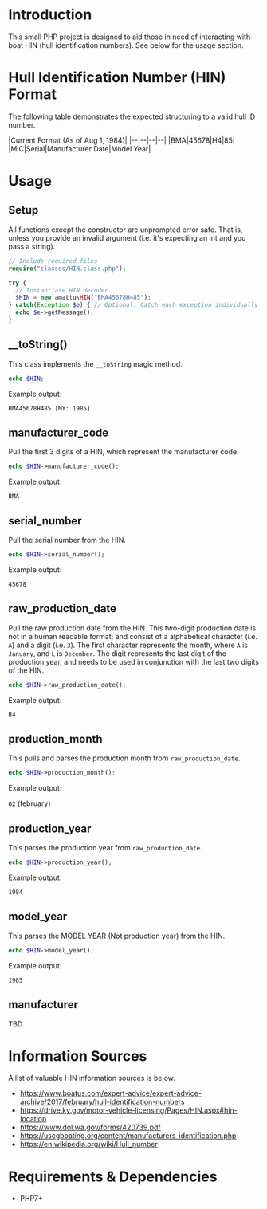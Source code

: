 # Introduction
This small PHP project is designed to aid those in need of interacting with boat HIN (hull identification numbers). See below for the usage section.

# Hull Identification Number (HIN) Format
The following table demonstrates the expected structuring to a valid hull ID number.

|Current Format (As of Aug 1, 1984)|
|--|--|--|--|
|BMA|45678|H4|85|
|MIC|Serial|Manufacturer Date|Model Year|

# Usage
## Setup
All functions except the constructor are unprompted error safe. That is, unless you provide an invalid argument (i.e. it's expecting an int and you pass a string).

```PHP
// Include required files
require("classes/HIN.class.php");

try {
  // Instantiate HIN decoder
  $HIN = new amattu\HIN("BMA45678H485");
} catch(Exception $e) { // Optional: Catch each exception individually
  echo $e->getMessage();
}
```

## __toString()
This class implements the `__toString` magic method.

```PHP
echo $HIN;
```

Example output:

`BMA45678H485 [MY: 1985]`

## manufacturer_code
Pull the first 3 digits of a HIN, which represent the manufacturer code.

```PHP
echo $HIN->manufacturer_code();
```

Example output:

`BMA`

## serial_number
Pull the serial number from the HIN.

```PHP
echo $HIN->serial_number();
```

Example output:

`45678`

## raw_production_date
Pull the raw production date from the HIN. This two-digit production date is not in a human readable format; and consist of a alphabetical character (i.e. `A`) and a digit (i.e. `3`). The first character represents the month, where `A` is `January`, and `L` is `December`. The digit represents the last digit of the production year, and needs to be used in conjunction with the last two digits of the HIN.

```PHP
echo $HIN->raw_production_date();
```

Example output:

`B4`

## production_month
This pulls and parses the production month from `raw_production_date`.

```PHP
echo $HIN->production_month();
```

Example output:

`02` (february)

## production_year
This parses the production year from `raw_production_date`.

```PHP
echo $HIN->production_year();
```

Example output:

`1984`

## model_year
This parses the MODEL YEAR (Not production year) from the HIN.

```PHP
echo $HIN->model_year();
```

Example output:

`1985`

## manufacturer
TBD

# Information Sources
A list of valuable HIN information sources is below.
- https://www.boatus.com/expert-advice/expert-advice-archive/2017/february/hull-identification-numbers
- https://drive.ky.gov/motor-vehicle-licensing/Pages/HIN.aspx#hin-location
- https://www.dol.wa.gov/forms/420739.pdf
- https://uscgboating.org/content/manufacturers-identification.php
- https://en.wikipedia.org/wiki/Hull_number

# Requirements & Dependencies
- PHP7+
